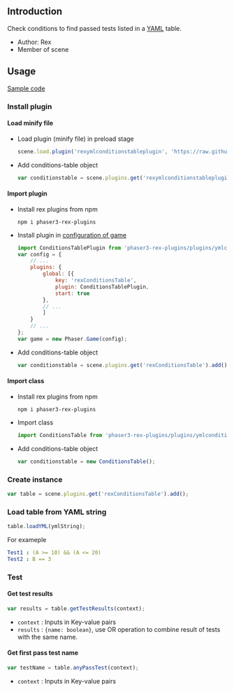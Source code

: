 ## Introduction

Check conditions to find passed tests listed in a [YAML](https://en.wikipedia.org/wiki/YAML) table.

- Author: Rex
- Member of scene

## Usage

[Sample code](https://github.com/rexrainbow/phaser3-rex-notes/tree/master/examples/yml-conditions-table)

### Install plugin

#### Load minify file

- Load plugin (minify file) in preload stage
    ```javascript
    scene.load.plugin('rexymlconditionstableplugin', 'https://raw.githubusercontent.com/rexrainbow/phaser3-rex-notes/master/dist/rexymlconditionstableplugin.min.js', true);
    ```
- Add conditions-table object
    ```javascript
    var conditionstable = scene.plugins.get('rexymlconditionstableplugin').add();
    ```

#### Import plugin

- Install rex plugins from npm
    ```
    npm i phaser3-rex-plugins
    ```
- Install plugin in [configuration of game](game.md#configuration)
    ```javascript
    import ConditionsTablePlugin from 'phaser3-rex-plugins/plugins/ymlconditionstable-plugin.js';
    var config = {
        // ...
        plugins: {
            global: [{
                key: 'rexConditionsTable',
                plugin: ConditionsTablePlugin,
                start: true
            },
            // ...
            ]
        }
        // ...
    };
    var game = new Phaser.Game(config);
    ```
- Add conditions-table object
    ```javascript
    var conditionstable = scene.plugins.get('rexConditionsTable').add();
    ```

#### Import class

- Install rex plugins from npm
    ```
    npm i phaser3-rex-plugins
    ```
- Import class
    ```javascript
    import ConditionsTable from 'phaser3-rex-plugins/plugins/ymlconditionstable.js';
    ```
- Add conditions-table object
    ```javascript
    var conditionstable = new ConditionsTable();
    ```

### Create instance

```javascript
var table = scene.plugins.get('rexConditionsTable').add();
```

### Load table from YAML string

```javascript
table.loadYML(ymlString);
```

For exameple

```yaml
Test1 : (A >= 10) && (A <= 20)
Test2 : B == 3
```

### Test

#### Get test results

```javascript
var results = table.getTestResults(context);
```

- `context` : Inputs in Key-value pairs
- `results` : `{name: boolean}`, use OR operation to combine result of tests with the same name.

#### Get first pass test name

```javascript
var testName = table.anyPassTest(context);
```

- `context` : Inputs in Key-value pairs